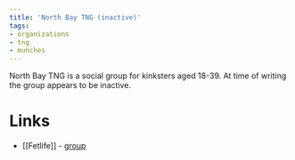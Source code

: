 ```yaml
---
title: 'North Bay TNG (inactive)'
tags:
- organizations
- tng
- munches
---
```


North Bay TNG is a social group for kinksters aged 18-39. At time of writing the group appears to be inactive.

# Links
- [[Fetlife]] - [group](https://fetlife.com/groups/31500/about)